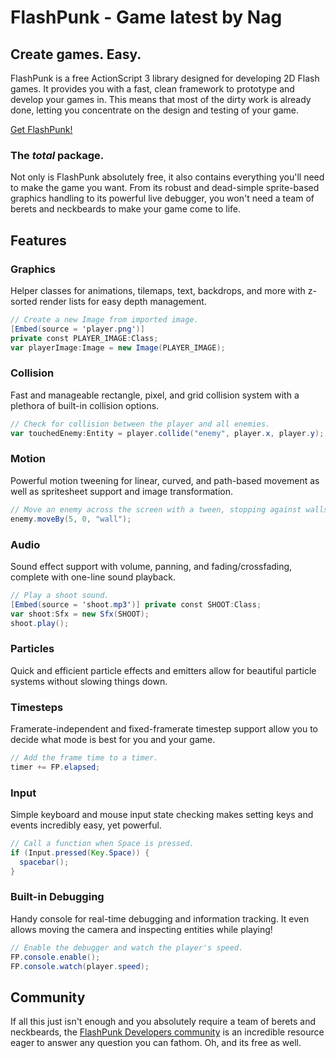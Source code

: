 FlashPunk - Game latest by Nag
=========

Create games. Easy.
-------------------

FlashPunk is a free ActionScript 3 library designed for developing 2D Flash games. It provides you with a fast, clean framework to prototype and develop your games in. This means that most of the dirty work is already done, letting you concentrate on the design and testing of your game.

[Get FlashPunk!](https://github.com/useflashpunk/FlashPunk/releases)

### The _total_ package.

Not only is FlashPunk absolutely free, it also contains everything you'll need to make the game you want. From its robust and dead-simple sprite-based graphics handling to its powerful live debugger, you won't need a team of berets and neckbeards to make your game come to life.

Features
--------

### Graphics

Helper classes for animations, tilemaps, text, backdrops, and more with z-sorted render lists for easy depth management.

``` actionscript
// Create a new Image from imported image.
[Embed(source = 'player.png')]
private const PLAYER_IMAGE:Class;
var playerImage:Image = new Image(PLAYER_IMAGE);
```

### Collision

Fast and manageable rectangle, pixel, and grid collision system with a plethora of built-in collision options.

``` actionscript
// Check for collision between the player and all enemies.
var touchedEnemy:Entity = player.collide("enemy", player.x, player.y);
```

### Motion

Powerful motion tweening for linear, curved, and path-based movement as well as spritesheet support and image transformation.

``` actionscript
// Move an enemy across the screen with a tween, stopping against walls.
enemy.moveBy(5, 0, "wall");
```

### Audio

Sound effect support with volume, panning, and fading/crossfading, complete with one-line sound playback.

``` actionscript
// Play a shoot sound.
[Embed(source = 'shoot.mp3')] private const SHOOT:Class;
var shoot:Sfx = new Sfx(SHOOT);
shoot.play();
```

### Particles

Quick and efficient particle effects and emitters allow for beautiful particle systems without slowing things down.

### Timesteps

Framerate-independent and fixed-framerate timestep support allow you to decide what mode is best for you and your game.

``` actionscript
// Add the frame time to a timer.
timer += FP.elapsed;
```

### Input

Simple keyboard and mouse input state checking makes setting keys and events incredibly easy, yet powerful.

``` actionscript
// Call a function when Space is pressed.
if (Input.pressed(Key.Space)) {
  spacebar();
}
```

### Built-in Debugging

Handy console for real-time debugging and information tracking. It even allows moving the camera and inspecting entities while playing!

``` actionscript
// Enable the debugger and watch the player's speed.
FP.console.enable();
FP.console.watch(player.speed);
```

Community
---------

If all this just isn't enough and you absolutely require a team of berets and neckbeards, the [FlashPunk Developers community](http://developers.useflashpunk.net) is an incredible resource eager to answer any question you can fathom. Oh, and its free as well.
